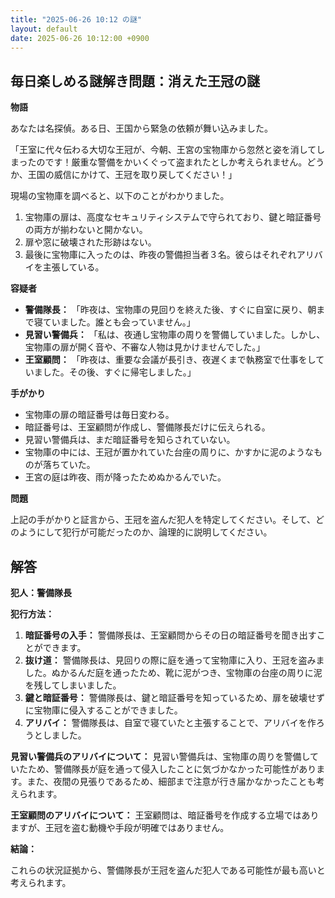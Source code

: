```yaml
---
title: "2025-06-26 10:12 の謎"
layout: default
date: 2025-06-26 10:12:00 +0900
---
```

## 毎日楽しめる謎解き問題：消えた王冠の謎

**物語**

あなたは名探偵。ある日、王国から緊急の依頼が舞い込みました。

「王室に代々伝わる大切な王冠が、今朝、王宮の宝物庫から忽然と姿を消してしまったのです！厳重な警備をかいくぐって盗まれたとしか考えられません。どうか、王国の威信にかけて、王冠を取り戻してください！」

現場の宝物庫を調べると、以下のことがわかりました。

1.  宝物庫の扉は、高度なセキュリティシステムで守られており、鍵と暗証番号の両方が揃わないと開かない。
2.  扉や窓に破壊された形跡はない。
3.  最後に宝物庫に入ったのは、昨夜の警備担当者３名。彼らはそれぞれアリバイを主張している。

**容疑者**

*   **警備隊長：** 「昨夜は、宝物庫の見回りを終えた後、すぐに自室に戻り、朝まで寝ていました。誰とも会っていません。」
*   **見習い警備兵：** 「私は、夜通し宝物庫の周りを警備していました。しかし、宝物庫の扉が開く音や、不審な人物は見かけませんでした。」
*   **王室顧問：** 「昨夜は、重要な会議が長引き、夜遅くまで執務室で仕事をしていました。その後、すぐに帰宅しました。」

**手がかり**

*   宝物庫の扉の暗証番号は毎日変わる。
*   暗証番号は、王室顧問が作成し、警備隊長だけに伝えられる。
*   見習い警備兵は、まだ暗証番号を知らされていない。
*   宝物庫の中には、王冠が置かれていた台座の周りに、かすかに泥のようなものが落ちていた。
*   王宮の庭は昨夜、雨が降ったためぬかるんでいた。

**問題**

上記の手がかりと証言から、王冠を盗んだ犯人を特定してください。そして、どのようにして犯行が可能だったのか、論理的に説明してください。

## 解答

**犯人：警備隊長**

**犯行方法：**

1.  **暗証番号の入手：** 警備隊長は、王室顧問からその日の暗証番号を聞き出すことができます。
2.  **抜け道：** 警備隊長は、見回りの際に庭を通って宝物庫に入り、王冠を盗みました。ぬかるんだ庭を通ったため、靴に泥がつき、宝物庫の台座の周りに泥を残してしまいました。
3.  **鍵と暗証番号：** 警備隊長は、鍵と暗証番号を知っているため、扉を破壊せずに宝物庫に侵入することができました。
4.  **アリバイ：** 警備隊長は、自室で寝ていたと主張することで、アリバイを作ろうとしました。

**見習い警備兵のアリバイについて：**
見習い警備兵は、宝物庫の周りを警備していたため、警備隊長が庭を通って侵入したことに気づかなかった可能性があります。また、夜間の見張りであるため、細部まで注意が行き届かなかったことも考えられます。

**王室顧問のアリバイについて：**
王室顧問は、暗証番号を作成する立場ではありますが、王冠を盗む動機や手段が明確ではありません。

**結論：**

これらの状況証拠から、警備隊長が王冠を盗んだ犯人である可能性が最も高いと考えられます。
